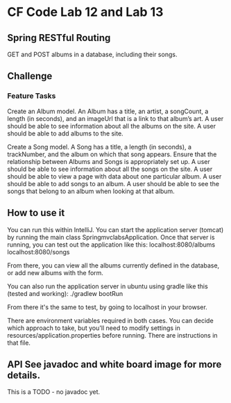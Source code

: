 # CF Code Lab 12 and Lab 13
## Spring RESTful Routing
GET and POST albums in a database, including their songs.

## Challenge
### Feature Tasks
Create an Album model.
An Album has a title, an artist, a songCount, a length (in seconds), and an imageUrl that is a link to that album’s art.
A user should be able to see information about all the albums on the site.
A user should be able to add albums to the site.

Create a Song model.
A Song has a title, a length (in seconds), a trackNumber, and the album on which that song appears.
Ensure that the relationship between Albums and Songs is appropriately set up.
   A user should be able to see information about all the songs on the site.
   A user should be able to view a page with data about one particular album.
   A user should be able to add songs to an album.
   A user should be able to see the songs that belong to an album when looking at that album.

## How to use it
You can run this within IntelliJ. You can start the application server (tomcat) by running the main class SpringmvclabsApplication.
Once that server is running, you can test out the application like this:
localhost:8080/albums
localhost:8080/songs

From there, you can view all the albums currently defined in the database, or add new albums with the form.

You can also run the application server in ubuntu using gradle like this (tested and working):
./gradlew bootRun

From there it's the same to test, by going to localhost in your browser.

There are environment variables required in both cases. You can decide which approach to take, but you'll
need to modify settings in resources/application.properties before running. There are instructions in that file.

## API See javadoc and white board image for more details.
This is a TODO - no javadoc yet.
